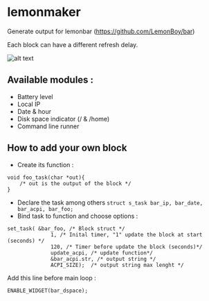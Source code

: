 # lemonmaker

Generate output for lemonbar (https://github.com/LemonBoy/bar)

Each block can have a different refresh delay.

![alt text](https://raw.githubusercontent.com/masterccc/lemonmaker/master/scrsht.png)

## Available modules :

* Battery level
* Local IP
* Date & hour
* Disk space indicator (/ & /home)
* Command line runner

## How to add your own block

* Create its function :

```
void foo_task(char *out){
    /* out is the output of the block */
}
```

* Declare the task among others ```struct s_task bar_ip, bar_date, bar_acpi, bar_foo; ```
* Bind task to function and choose options : 
```
set_task( &bar_foo, /* Block struct */
              1, /* Inital timer, "1" update the block at start (seconds) */
              120, /* Timer before update the block (seconds)*/
              update_acpi, /* update function*/
              &bar_acpi.str, /* output string */
              ACPI_SIZE);  /* output string max lenght */
``` 

Add this line before main loop :

```
ENABLE_WIDGET(bar_dspace);
```
